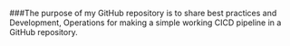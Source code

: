 ###The purpose of my GitHub repository is to share best practices and Development, Operations for making a simple working CICD pipeline in a GitHub repository.
